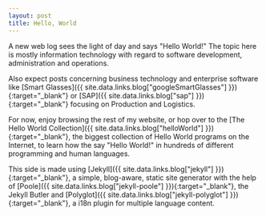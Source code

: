 ```yaml
---
layout: post
title: Hello, World
---
```


A new web log sees the light of day and says "Hello World!" The topic here is mostly information technology with regard to software development, administration and operations.

Also expect posts concerning business technology and enterprise software like [Smart Glasses]({{ site.data.links.blog["googleSmartGlasses"] }}){:target="_blank"} or [SAP]({{ site.data.links.blog["sap"] }}){:target="_blank"} focusing on Production and Logistics. 

For now, enjoy browsing the rest of my website, or hop over to the [The Hello World Collection]({{ site.data.links.blog["helloWorld"] }}){:target="_blank"}, the biggest collection of Hello World programs on the Internet, to learn how the say "Hello World!" in hundreds of different programming and human languages.

This side is made using [Jekyll]({{ site.data.links.blog["jekyll"] }}){:target="_blank"}, a simple, blog-aware, static site generator with the help of [Poole]({{ site.data.links.blog["jekyll-poole"] }}){:target="_blank"}, the Jekyll Butler and [Polyglot]({{ site.data.links.blog["jekyll-polyglot"] }}){:target="_blank"}, a i18n plugin for multiple language content.

<!-- Concept, site design and implementation support by the great people of [cnx]({{ site.data.links.blog["cnx"] }}){:target="_blank"}. German text authoring and proofreading done by [texterei.net]({{ site.data.links.blog["texterei"] }}){:target="_blank"}. English proofreading of static content with many thanks to [Sven Strasen]({{ site.data.links.blog["svenStrasenLinkedIn"] }}){:target="_blank"}. -->
